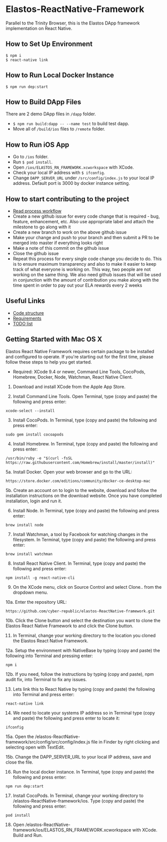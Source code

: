 # Elastos-ReactNative-Framework
Parallel to the Trinity Browser, this is the Elastos DApp framework implementation on React Native.

## How to Set Up Environment
```shell
$ npm i
$ react-native link
```

## How to Run Local Docker Instance
```shell
$ npm run dep:start
```

## How to Build DApp Files
There are 2 demo DApp files in `/dapp` folder.
* `$ npm run build:dapp -- --name test` to build test dapp.
* Move all of `/build/ios` files to `/remote` folder.

## How to Run iOS App
* Go to `/ios` folder.
* Run `$ pod install`.
* Open `/ios/ELASTOS_RN_FRAMEWORK.xcworkspace` with XCode.
* Check your local IP address with `$ ifconfig`.
* Change `DAPP_SERVER_URL` under `/src/config/index.js` to your local IP address. Default port is 3000 by docker instance setting.

## How to start contributing to the project
* [Read process workflow](doc/process_workflow.md)
* Create a new github issue for every code change that is required - bug, feature, enhancement, etc. Also use appropriate label and attach the milestone to go along with it
* Create a new branch to work on the above github issue
* Make your change and push to your branch and then submit a PR to be merged into master if everything looks right
* Make a note of this commit on the github issue 
* Close the github issue
* Repeat this process for every single code change you decide to do. This is to ensure maximum transparency and also to make it easier to keep track of what everyone is working on. This way, two people are not working on the same thing. We also need github issues that will be used in conjunction with the amount of contribution you make along with the time spent in order to pay out your ELA rewards every 2 weeks

## Useful Links
* [Code structure](./doc/structure.md)
* [Requirements](./doc/requirements.md)
* [TODO list](./doc/todo.md)




## Getting Started with Mac OS X

Elastos React Native Framework requires certain package to be installed and configured to operate. If you're starting out for the first time, please follow these steps to help you get started.

* Required: XCode 9.4 or newer, Command Line Tools, CocoPods, Homebrew, Docker, Node, Watchman, React Native Client.

1. Download and install XCode from the Apple App Store.

2. Install Command Line Tools. Open Terminal, type (copy and paste) the following and press enter:
```shell
xcode-select --install
```

3. Install CocoPods. In Terminal, type (copy and paste) the following and press enter:
```shell
sudo gem install cocoapods
```      

4. Install Homebrew. In Terminal, type (copy and paste) the following and press enter:
```shell
/usr/bin/ruby -e "$(curl -fsSL https://raw.githubusercontent.com/Homebrew/install/master/install)"
```

5a. Install Docker. Open your web browser and go to the URL:
```shell
https://store.docker.com/editions/community/docker-ce-desktop-mac
```

5b. Create an account on to login to the website, download and follow the installation instructions on the download website. Once you have completed installation, login and run it.

6. Install Node. In Terminal, type (copy and paste) the following and press enter:
```shell
brew install node
```

7. Install Watchman, a tool by Facebook for watching changes in the filesystem. In Terminal, type (copy and paste) the following and press enter:
```shell
brew install watchman
```

8. Install React Native Client. In Terminal, type (copy and paste) the following and press enter:
```shell
npm install -g react-native-cli
```

9. On the XCode menu, click on Source Control and select Clone.. from the dropdown menu.

10a. Enter the repository URL:
```shell
https://github.com/cyber-republic/elastos-ReactNative-framework.git
```

10b. Click the Clone button and select the destination you want to clone the Elastos React Native Framework to and click the Clone button.

11. In Terminal, change your working directory to the location you cloned the Elastos React Native Framework.

12a. Setup the environment with NativeBase by typing (copy and paste) the following into Terminal and pressing enter:
```shell
npm i
```

12b. If you need, follow the instructions by typing (copy and paste), npm audit fix, into Terminal to fix any issues.

13. Lets link this to React Native by typing (copy and paste) the following into Terminal and press enter:
```shell
react-native link
```

14. We need to locate your systems IP address so in Terminal type (copy and paste) the following and press enter to locate it:
```shell
ifconfig
```
15a. Open the /elastos-ReactNative-framework/src/config/src/config/index.js file in Finder by right clicking and selecting open with TextEdit.

15b. Change the DAPP_SERVER_URL to your local IP address, save and close the file.

16. Run the local docker instance. In Terminal, type (copy and paste) the following and press enter:
```shell
npm run dep:start
```

17. Install CocoPods. In Terminal, change your working directory to /elastos-ReactNative-framework/ios. Type (copy and paste) the following and press enter:
```shell
pod install
```

18. Open /elastos-ReactNative-framework/ios/ELASTOS_RN_FRAMEWORK.xcworkspace with XCode. Build and Run.
